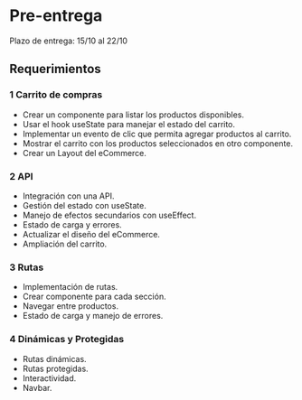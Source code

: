 # Pre-entrega

Plazo de entrega: 15/10 al 22/10

## Requerimientos

### 1 Carrito de compras
- Crear un componente para listar los productos disponibles.
- Usar el hook useState para manejar el estado del carrito.
- Implementar un evento de clic que permita agregar productos al carrito.
- Mostrar el carrito con los productos seleccionados en otro componente.
- Crear un Layout del eCommerce.

### 2 API
- Integración con una API.
- Gestión del estado con useState.
- Manejo de efectos secundarios con useEffect.
- Estado de carga y errores.
- Actualizar el diseño del eCommerce.
- Ampliación del carrito.

### 3 Rutas
- Implementación de rutas.
- Crear componente para cada sección.
- Navegar entre productos.
- Estado de carga y manejo de errores.

### 4 Dinámicas y Protegidas
- Rutas dinámicas.
- Rutas protegidas.
- Interactividad.
- Navbar.
